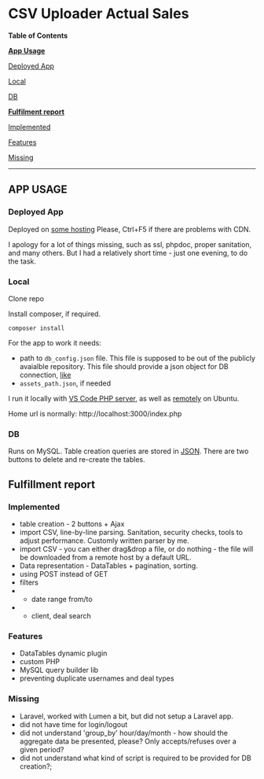 # CSV Uploader Actual Sales


**Table of Contents**

**[App Usage](#app-usage)**

[Deployed App](#deployed-app)

[Local](#local)

[DB](#db)



**[Fulfilment report](#fulfilment-report)**

[Implemented](#implemented)

[Features](#features)

[Missing](#missing)



---

## APP USAGE

### Deployed App

Deployed on <a href="http://tab4lioz.beget.tech/developer_trial/index.php" target="_blank">some hosting</a>
Please, Ctrl+F5 if there are problems with CDN.

I apology for a lot of things missing, such as ssl, phpdoc, proper sanitation, and many others. But I had a relatively short time - just one evening, to do the task.

### Local

Clone repo

Install composer, if required.

`composer install`

For the app to work it needs:
- path to `db_config.json` file. This file is supposed to be out of the publicly avaialble repository. This file should provide a json object for DB connection, <a href="https://github.com/ThingEngineer/PHP-MySQLi-Database-Class#initialization" target="_blank">like</a>
- `assets_path.json`, if needed

I run it locally with <a href="https://marketplace.visualstudio.com/items?itemName=brapifra.phpserver" target="_blank">VS Code PHP server</a>, as well as <a href="http://tab4lioz.beget.tech/developer_trial/index.php" target="_blank">remotely</a> on Ubuntu.  

Home url is normally:
http://localhost:3000/index.php


### DB

Runs on MySQL. Table creation queries are stored in <a href='https://github.com/AlexeySolonenko/actual_sales/blob/master/data/create_tables_queries.json' target="_blank">JSON</a>. There are two buttons to delete and re-create the tables. 


## Fulfillment report

### Implemented

- table creation - 2 buttons + Ajax
- import CSV, line-by-line parsing. Sanitation, security checks, tools to adjust performance. Customly written parser by me.
- import CSV - you can either drag&drop a file, or do nothing - the file will be downloaded from a remote host by a default URL.
- Data representation - DataTables + pagination, sorting.
- using POST instead of GET
- filters
- - date range from/to
- - client, deal search

### Features

- DataTables dynamic plugin
- custom PHP
- MySQL query builder lib
- preventing duplicate usernames and deal types

### Missing
- Laravel, worked with Lumen a bit, but did not setup a Laravel app.
- did not have time for login/logout
- did not understand 'group_by' hour/day/month - how should the aggregate data be presented, please? Only accepts/refuses over a given period?
- did not understand what kind of script is required to be provided for DB creation?;
